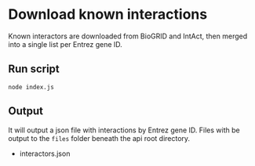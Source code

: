 # Download known interactions

Known interactors are downloaded from BioGRID and IntAct, then merged into a single list per Entrez gene ID.

## Run script

```
node index.js
```

## Output

It will output a json file with interactions by Entrez gene ID. Files with be output to the `files` folder beneath the api root directory.

* interactors.json

